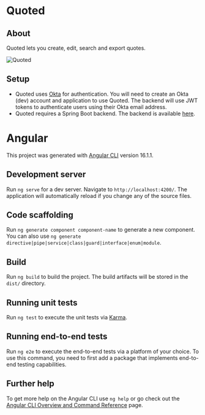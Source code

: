 # Quoted

## About

Quoted lets you create, edit, search and export quotes.

![Quoted]("assets/img/screenshot.png")


## Setup

- Quoted uses [Okta](https://www.okta.com/) for authentication. You will need to create an Okta (dev) account and application to use Quoted. The backend will use JWT tokens to authenticate users using their Okta email address.
- Quoted requires a Spring Boot backend. The backend is available [here](https://github.com/nicoluca/quoted-2).


# Angular

This project was generated with [Angular CLI](https://github.com/angular/angular-cli) version 16.1.1.

## Development server

Run `ng serve` for a dev server. Navigate to `http://localhost:4200/`. The application will automatically reload if you change any of the source files.

## Code scaffolding

Run `ng generate component component-name` to generate a new component. You can also use `ng generate directive|pipe|service|class|guard|interface|enum|module`.

## Build

Run `ng build` to build the project. The build artifacts will be stored in the `dist/` directory.

## Running unit tests

Run `ng test` to execute the unit tests via [Karma](https://karma-runner.github.io).

## Running end-to-end tests

Run `ng e2e` to execute the end-to-end tests via a platform of your choice. To use this command, you need to first add a package that implements end-to-end testing capabilities.

## Further help

To get more help on the Angular CLI use `ng help` or go check out the [Angular CLI Overview and Command Reference](https://angular.io/cli) page.

